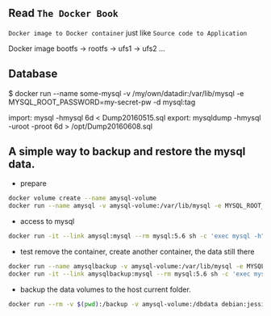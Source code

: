 ## Read `The Docker Book`
`Docker image to Docker container` just like `Source code to Application`

Docker image
bootfs -> rootfs -> ufs1 -> ufs2 ...

## Database 
$ docker run --name some-mysql -v /my/own/datadir:/var/lib/mysql -e MYSQL_ROOT_PASSWORD=my-secret-pw -d mysql:tag

import: mysql -hmysql 6d < Dump20160515.sql
export: mysqldump -hmysql -uroot -proot 6d > /opt/Dump20160608.sql

## A simple way to backup and restore the mysql data.

 - prepare
``` bash
docker volume create --name amysql-volume
docker run --name amysql -v amysql-volume:/var/lib/mysql -e MYSQL_ROOT_PASSWORD=root -d mysql:5.6
```

 - access to mysql
``` bash
docker run -it --link amysql:mysql --rm mysql:5.6 sh -c 'exec mysql -h"$MYSQL_PORT_3306_TCP_ADDR" -P"$MYSQL_PORT_3306_TCP_PORT" -uroot -p"$MYSQL_ENV_MYSQL_ROOT_PASSWORD"'
```
- test remove the container, create another container, the data still there
``` bash
docker run --name amysqlbackup -v amysql-volume:/var/lib/mysql -e MYSQL_ROOT_PASSWORD=root -d mysql:5.6
docker run -it --link amysqlbackup:mysql --rm mysql:5.6 sh -c 'exec mysql -h"$MYSQL_PORT_3306_TCP_ADDR" -P"$MYSQL_PORT_3306_TCP_PORT" -uroot -p"$MYSQL_ENV_MYSQL_ROOT_PASSWORD"'
```

- backup the data volumes to the host current folder.
``` bash
docker run --rm -v $(pwd):/backup -v amysql-volume:/dbdata debian:jessie tar cvf /backup/backup.tar /dbdata
```
